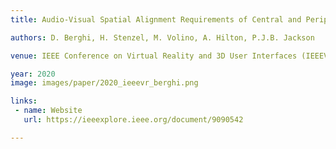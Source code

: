 ```yaml
---
title: Audio-Visual Spatial Alignment Requirements of Central and Peripheral Object Events

authors: D. Berghi, H. Stenzel, M. Volino, A. Hilton, P.J.B. Jackson

venue: IEEE Conference on Virtual Reality and 3D User Interfaces (IEEEVR)

year: 2020
image: images/paper/2020_ieeevr_berghi.png

links:
 - name: Website
   url: https://ieeexplore.ieee.org/document/9090542

---
```



